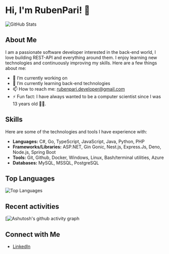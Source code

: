 # Hi, I'm RubenPari! 👋

![GitHub Stats](https://github-readme-stats.vercel.app/api?username=RubenPari&show_icons=true&theme=radical)

## About Me

I am a passionate software developer interested in the back-end world, I love building REST-API and everything around them. I enjoy learning new technologies and continuously improving my skills. Here are a few things about me:

- 🔭 I’m currently working on <null>
- 🌱 I’m currently learning back-end technologies
- 📫 How to reach me: rubenpari.developer@gmail.com
- ⚡ Fun fact: I have always wanted to be a computer scientist since I was 13 years old 🧑‍💻.

## Skills

Here are some of the technologies and tools I have experience with:

- **Languages:** C#, Go, TypeScript, JavaScript, Java, Python, PHP
- **Frameworks/Libraries:** ASP.NET, Gin Gonic, Nest.js, Express.Js, Deno, Node.js, Spring Boot
- **Tools:** Git, Github, Docker, Windows, Linux, Bash/terminal utilities, Azure
- **Databases:** MySQL, MSSQL, PostgreSQL

## Top Languages

![Top Languages](https://github-readme-stats.vercel.app/api/top-langs/?username=RubenPari&layout=compact&theme=radical)

## Recent activities

[![Ashutosh's github activity graph](https://github-readme-activity-graph.cyclic.app/graph?username=RubenPari&theme=react-dark)

## Connect with Me

- [LinkedIn](https://www.linkedin.com/in/ruben-pari-8384391b1)
